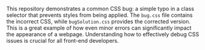 This repository demonstrates a common CSS bug: a simple typo in a class selector that prevents styles from being applied.  The `bug.css` file contains the incorrect CSS, while `bugSolution.css` provides the corrected version. This is a great example of how even minor errors can significantly impact the appearance of a webpage. Understanding how to effectively debug CSS issues is crucial for all front-end developers.